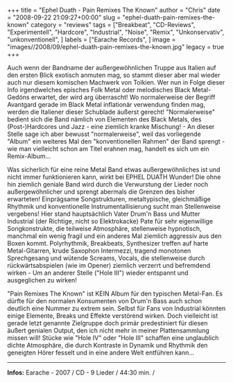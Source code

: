 +++
title = "Ephel Duath - Pain Remixes The Known"
author = "Chris"
date = "2008-09-22 21:09:27+00:00"
slug = "ephel-duath-pain-remixes-the-known"
category = "reviews"
tags = ["Breakbeat", "CD-Reviews", "Experimentell", "Hardcore", "Industrial", "Noise", "Remix", "Unkonservativ", "unkonventionell", ]
labels = ["Earache Records", ]
image = "images//2008/09/ephel-duath-pain-remixes-the-known.jpg"
legacy = true
+++


Auch wenn der Bandname der außergewöhnlichen Truppe aus Italien auf den ersten Blick exotisch anmuten mag, so stammt dieser aber mal wieder auch nur diesem komischen Machwerk von Tolkien. Wer nun in Folge dieser Info irgendwelches episches Folk Metal oder melodisches Black Metal-Gedöns erwartet, der wird arg überrascht! Wo normalerweise der Begriff Avantgard gerade im Black Metal inflationär verwendung finden mag, werden die Italiener dieser Schublade äußerst gerecht! "Normalerweise" bedient sich die Band nämlich von Elementen des Black Metals, des (Post-)Hardcores und Jazz - eine ziemlich kranke Mischung! - An dieser Stelle sage ich aber bewusst "normalerweise", weil das vorliegende "Album" ein weiteres Mal den "konventionellen Rahmen" der Band sprengt - wie man vielleicht schon am Titel erahnen mag, handelt es sich um ein Remix-Album...

Was sicherlich für eine reine Metal Band etwas außergewöhnliches ist und nicht immer funktionieren kann, wirkt bei EPHEL DUATH Wunder! Die ohne hin ziemlich geniale Band wird durch die Verwurstung der Lieder noch außergewöhnlicher und sprengt abermals die Grenzen des bisher erwarteten! Einprägsame Songstrukturen, metaltypische, gleichmäßige Rhythmik und konventionelle Instrumentallisierung sucht man Stellenweise vergebens! Hier stand hauptsächlich Vater Drum'n Bass und Mutter Industrial (der Richtige, nicht so Elektrokacke) Pate für sehr eigenwillige Songkonstrukte, die teilweise Atmosphäre, stellenweise hypnotisch, manchmal ein wenig fragil und ein anderes Mal ziemlich aggressiv aus den Boxen kommt. Polyrhythmik, Breakbeats, Synthesizer treffen auf harte Metal-Gitarren, krude Saxophon Intermezzi, tragend monotonen Sprechgesang und wütende Screams, Vocals, die stellenweise durch rückwärtsabspielen (wie im Opener) ziemlich verzerrt und befremdend wirken - Um an anderer Stelle ("Hole III") wieder entspannt und ausgeglichen zu wirken!

"Pain Remixes The Known" ist KEIN Album für den typischen Metal-Fan. Es dürfte für den normalen Konsumenten von Drum'n Bass auch schon deutlich eine Nummer zu extrem sein. Selbst für Fans von Industrial könnten einige Elemente, Breaks und Effekte verstörend wirken. Doch vielleicht ist gerade letzt genannte Zielgruppe doch primär predestiniert für diesen äußert genialen Output, den ich nicht mehr in meiner Plattensammlung missen will! Stücke wie "Hole IV" oder "Hole III" schaffen eine unglaublich dichte Atmosphäre, die durch Kontraste in Dynamik und Rhythmik den geneigten Hörer fesselt und in eine andere Welt entführen kann...



---
**Infos:**
Earache - 2007 / 
CD - 9 Lieder / 44:30 min. / 

